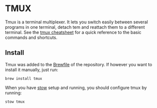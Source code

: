 TMUX
====

Tmux is a terminal multiplexer. It lets you switch easily between several programs in one terminal, detach tem and reattach them to a different terminal. See the [tmux cheatsheet](https://github.com/usabilla/smileyfiles/blob/master/_cheatsheets/tmux.md) for a quick reference to the basic commands and shortcuts.

Install
-------

Tmux was added to the [Brewfile](https://github.com/usabilla/smileyfiles/blob/master/_homebrew/Brewfile) of the repository. If however you want to install it manually, just run:

    brew install tmux

When you have [stow](https://github.com/usabilla/smileyfiles/tree/master/stow) setup and running, you should configure tmux by running:

    stow tmux
